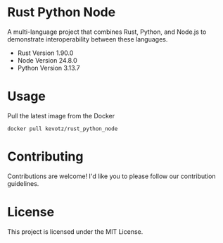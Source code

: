 # Rust Python Node
A multi-language project that combines Rust, Python, and Node.js to demonstrate interoperability between these languages.

- Rust Version 1.90.0
- Node Version 24.8.0
- Python Version 3.13.7


# Usage 
Pull the latest image from the Docker

`
docker pull kevotz/rust_python_node
`

# Contributing
Contributions are welcome! I'd like you to please follow our contribution guidelines.

# License
This project is licensed under the MIT License.
